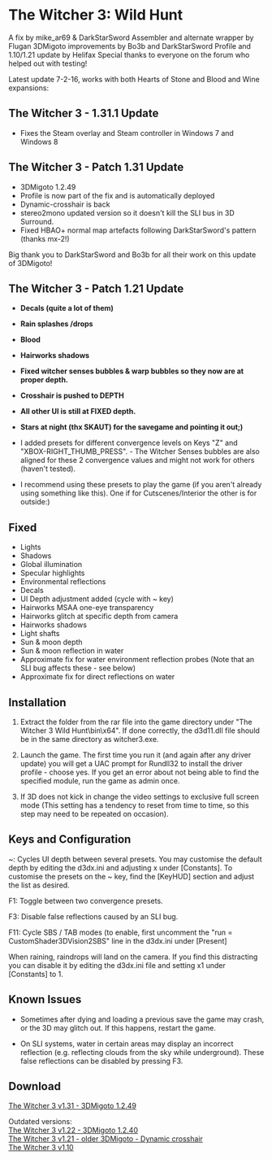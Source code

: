 The Witcher 3: Wild Hunt
========================
A fix by mike_ar69 & DarkStarSword
Assembler and alternate wrapper by Flugan
3DMigoto improvements by Bo3b and DarkStarSword
Profile and 1.10/1.21 update by Helifax
Special thanks to everyone on the forum who helped out with testing!

Latest update 7-2-16, works with both Hearts of Stone and Blood and Wine expansions:

The Witcher 3 - 1.31.1 Update
-----------------------------
- Fixes the Steam overlay and Steam controller in Windows 7 and Windows 8

The Witcher 3 - Patch 1.31 Update
---------------------------------
- 3DMigoto 1.2.49
- Profile is now part of the fix and is automatically deployed
- Dynamic-crosshair is back
- stereo2mono updated version so it doesn't kill the SLI bus in 3D Surround.
- Fixed HBAO+ normal map artefacts following DarkStarSword's pattern (thanks mx-2!)

Big thank you to DarkStarSword and Bo3b for all their work on this update of 3DMigoto!

The Witcher 3 - Patch 1.21 Update
---------------------------------
- **Decals (quite a lot of them)**
- **Rain splashes /drops**
- **Blood**
- **Hairworks shadows**
- **Fixed witcher senses bubbles & warp bubbles so they now are at proper depth.**
- **Crosshair is pushed to DEPTH**
- **All other UI is still at FIXED depth.**
- **Stars at night (thx SKAUT) for the savegame and pointing it out;)**
- I added presets for different convergence levels on Keys "Z" and
  "XBOX-RIGHT_THUMB_PRESS". - The Witcher Senses bubbles are also aligned for
  these 2 convergence values and might not work for others (haven't tested).

- I recommend using these presets to play the game (if you aren't already using
  something like this). One if for Cutscenes/Interior the other is for
  outside:)

Fixed
-----
- Lights
- Shadows
- Global illumination
- Specular highlights
- Environmental reflections
- Decals
- UI Depth adjustment added (cycle with ~ key)
- Hairworks MSAA one-eye transparency
- Hairworks glitch at specific depth from camera
- Hairworks shadows
- Light shafts
- Sun & moon depth
- Sun & moon reflection in water
- Approximate fix for water environment reflection probes (Note that an SLI bug
  affects these - see below)
- Approximate fix for direct reflections on water

Installation
------------
1. Extract the folder from the rar file into the game directory under "The
   Witcher 3 Wild Hunt\bin\x64". If done correctly, the d3d11.dll file should
   be in the same directory as witcher3.exe.

2. Launch the game. The first time you run it (and again after any driver
   update) you will get a UAC prompt for Rundll32 to install the driver
   profile - choose yes. If you get an error about not being able to find the
   specified module, run the game as admin once.

3. If 3D does not kick in change the video settings to exclusive full screen
   mode (This setting has a tendency to reset from time to time, so this step
   may need to be repeated on occasion).

Keys and Configuration
----------------------
~: Cycles UI depth between several presets. You may customise the default depth
   by editing the d3dx.ini and adjusting x under [Constants]. To customise the
   presets on the ~ key, find the [KeyHUD] section and adjust the list as
   desired.

F1: Toggle between two convergence presets.

F3: Disable false reflections caused by an SLI bug.

F11: Cycle SBS / TAB modes (to enable, first uncomment the "run =
     CustomShader3DVision2SBS" line in the d3dx.ini under [Present]

When raining, raindrops will land on the camera. If you find this distracting
you can disable it by editing the d3dx.ini file and setting x1 under
[Constants] to 1.

Known Issues
------------
- Sometimes after dying and loading a previous save the game may crash, or the
  3D may glitch out. If this happens, restart the game.

- On SLI systems, water in certain areas may display an incorrect reflection
  (e.g. reflecting clouds from the sky while underground). These false
  reflections can be disabled by pressing F3.

Download
--------
[The Witcher 3 v1.31 - 3DMigoto 1.2.49](http://3dsurroundgaming.com/3DVision/Witcher_3_1.31.rar)

Outdated versions:  
[The Witcher 3 v1.22 - 3DMigoto 1.2.40](http://3dsurroundgaming.com/3DVision/Witcher_3_1.22_3DM_1.2.40.rar)  
[The Witcher 3 v1.21 - older 3DMigoto - Dynamic crosshair](http://3dsurroundgaming.com/3DVision/Witcher_3_1.21.rar)  
[The Witcher 3 v1.10](https://s3.amazonaws.com/DarkStarSword/3Dfix-Witcher3-1.10.zip)
